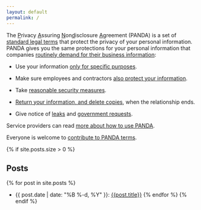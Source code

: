 ```yaml
---
layout: default
permalink: /
---
```


The <u>P</u>rivacy <u>A</u>ssuring <u>N</u>on<u>d</u>isclosure <u>A</u>greement (PANDA) is a set of [standard legal terms](/versions/1.0.0) that protect the privacy of your personal information.  PANDA gives you the same protections for your personal information that companies [routinely demand for their business information](https://en.wikipedia.org/wiki/Non-disclosure_agreement):

- Use your information [only for specific purposes](/versions/1.0.0#limited-use).

- Make sure employees and contractors [also protect your information](/versions/1.0.0#oversight).

- Take [reasonable security measures](/versions/1.0.0#security).

- [Return your information, and delete copies](/verions/1.0.0#return-and-destruction), when the relationship ends.

- Give notice of [leaks](/versions/1.0.0#leaks) and [government requests](/versions/1.0.0#required-disclosure).

Service providers can read [more about how to use PANDA](/how).

Everyone is welcome to [contribute to PANDA terms](/contribute).

{% if site.posts.size > 0 %}
## Posts
{% for post in site.posts %}
- {{ post.date | date: "%B %-d, %Y" }}: [{{post.title}}]({{post.url}})
{% endfor %}
{% endif %}
